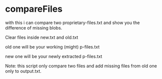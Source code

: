 # compareFiles

with this i can compare two proprietary-files.txt and show you the difference of missing blobs.

Clear files inside new.txt and old.txt

old one will be your working (might) p-files.txt

new one will be your newly extracted p-files.txt

Note: this script only compare two files and add missing files from old one only to output.txt.